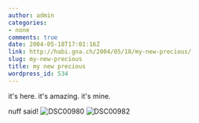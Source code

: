 ```yaml
---
author: admin
categories:
- none
comments: true
date: 2004-05-18T17:01:16Z
link: http://habi.gna.ch/2004/05/18/my-new-precious/
slug: my-new-precious
title: my new precious
wordpress_id: 534
---
```


it's here.
it's amazing.
it's mine.

nuff said!
![DSC00980](http://habi.gna.ch/blog/images/DSC00980.JPG)
![DSC00982](http://habi.gna.ch/blog/images/DSC00982.JPG)
